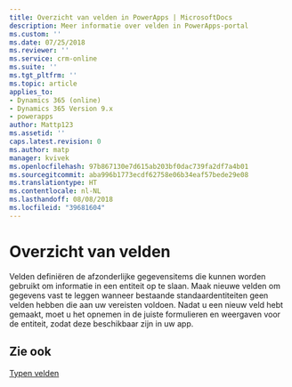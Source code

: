 ```yaml
---
title: Overzicht van velden in PowerApps | MicrosoftDocs
description: Meer informatie over velden in PowerApps-portal
ms.custom: ''
ms.date: 07/25/2018
ms.reviewer: ''
ms.service: crm-online
ms.suite: ''
ms.tgt_pltfrm: ''
ms.topic: article
applies_to:
- Dynamics 365 (online)
- Dynamics 365 Version 9.x
- powerapps
author: Mattp123
ms.assetid: ''
caps.latest.revision: 0
ms.author: matp
manager: kvivek
ms.openlocfilehash: 97b867130e7d615ab203bf0dac739fa2df7a4b01
ms.sourcegitcommit: aba996b1773ecdf62758e06b34eaf57bede29e08
ms.translationtype: HT
ms.contentlocale: nl-NL
ms.lasthandoff: 08/08/2018
ms.locfileid: "39681604"
---
```

# <a name="fields-overview"></a>Overzicht van velden

Velden definiëren de afzonderlijke gegevensitems die kunnen worden gebruikt om informatie in een entiteit op te slaan. Maak nieuwe velden om gegevens vast te leggen wanneer bestaande standaardentiteiten geen velden hebben die aan uw vereisten voldoen. Nadat u een nieuw veld hebt gemaakt, moet u het opnemen in de juiste formulieren en weergaven voor de entiteit, zodat deze beschikbaar zijn in uw app.

## <a name="see-also"></a>Zie ook
[Typen velden](types-of-fields.md)